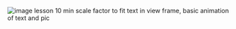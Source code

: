![image](https://github.com/user-attachments/assets/0cfbf2b3-1fee-4953-882f-38cea84ffb02)
lesson 10 min scale factor to fit text in view frame, basic animation of text and pic
